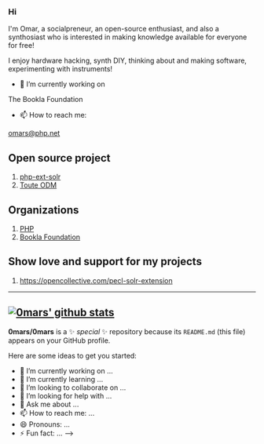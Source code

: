 ### Hi

I'm Omar, a socialpreneur, an open-source enthusiast, and also a synthosiast who is interested in making knowledge available for everyone for free!

I enjoy hardware hacking, synth DIY, thinking about and making software, experimenting with instruments!

- 🔭 I’m currently working on 

 The Bookla Foundation

- 📫 How to reach me: 

 omars@php.net

## Open source project

1. [php-ext-solr](https://pecl.php.net/package/solr)
2. [Toute ODM](https://github.com/eshta/toute)

## Organizations

1. [PHP](https://people.php.net/omars)
2. [Bookla Foundation](https://github.com/bookla-foundation)

## Show love and support for my projects

1. https://opencollective.com/pecl-solr-extension

---
[![0mars' github stats](https://github-readme-stats.vercel.app/api?username=0mars)](https://github.com/anuraghazra/github-readme-stats)
---

**0mars/0mars** is a ✨ _special_ ✨ repository because its `README.md` (this file) appears on your GitHub profile.

Here are some ideas to get you started:

- 🔭 I’m currently working on ...
- 🌱 I’m currently learning ...
- 👯 I’m looking to collaborate on ...
- 🤔 I’m looking for help with ...
- 💬 Ask me about ...
- 📫 How to reach me: ...
- 😄 Pronouns: ...
- ⚡ Fun fact: ...
-->
